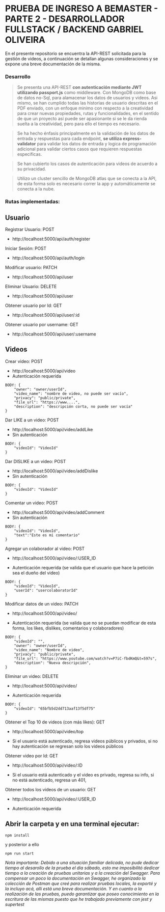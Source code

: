 # PRUEBA DE INGRESO A BEMASTER - PARTE 2 - DESARROLLADOR FULLSTACK / BACKEND GABRIEL OLIVEIRA

En el presente repositorio se encuentra la API-REST solicitada para la gestión de videos, a continuación se detallan algunas consideraciones y se expone una breve documentación de la misma.


### Desarrollo

> Se presenta una API-REST **con autenticación mediante JWT utilizando passport.js** como middleware. Con MongoDB como base de datos no-Sql, para alamacenar los datos de usuarios y videos. Asi mismo, se han cumplido todas las historias de usuario descritas en el PDF enviado, con un enfoque minimo con respecto a la creatividad para crear nuevas propiedades, rutas y funcionalidades, en el sentido de que un proyecto así puede ser apasionante si se le da rienda suelta a la creatividad, pero para ello el tiempo es necesario.

> Se ha hecho énfasis principalmente en la validación de los datos de entrada y respuestas para cada endpoint, **se utiliza express-validator** para validar los datos de entrada y logica de programación adicional para validar ciertos casos que requieren respuestas especificas.

> Se han cubierto los casos de autenticación para videos de acuerdo a su privacidad.

> Utilizo un cluster sencillo de MongoDB atlas que se conecta a la API, de esta forma solo es necesario correr la app y automáticamente se conecta a la nube.




### Rutas implementadas:

## Usuario


Registrar Usuario: POST 
- http://localhost:5000/api/auth/register
 
Iniciar Sesión: POST
- http://localhost:5000/api/auth/login

Modificar usuario: PATCH
- http://localhost:5000/api/user

Eliminar Usuario: DELETE 
- http://localhost:5000/api/user

Obtener usuario por Id: GET
- http://localhost:5000/api/user/:id

Obtener usuario por username: GET
- http://localhost:5000/api/user/:username



## Videos


Crear video: POST 
- http://localhost:5000/api/video
- Autenticación requerida

```
BODY: {
    "owner": "owner/userId",
    "video_name": "nombre de video, no puede ser vacío",
    "privacy": "public/private",
    "file_url": "https://www....",
    "description": "descripción corta, no puede ser vacía"
}
```

Dar LIKE a un video: POST

- http://localhost:5000/api/video/addLike
- Sin autenticación 

```
BODY: {
    "videoId": "VideoId"
}
```

Dar DISLIKE a un video: POST
- http://localhost:5000/api/video/addDislike
- Sin autenticación 

```
BODY: {
    "videoId": "VideoId"
}
```

Comentar un video: POST
- http://localhost:5000/api/video/addComment
- Sin autenticación 

```
BODY: {
    "videoId": "VideoId",
    "text":"Este es mi comentario"
}
```


Agregar un colaborador al video: POST
- http://localhost:5000/api/video/:USER_ID
* Autenticación requerida (se valida que el usuario que hace la petición sea el dueño del video)

```
BODY: {
    "videoId": "VideoId",
    "userId": "usercolaboratorId"
}
```

Modificar datos de un video: PATCH
- http://localhost:5000/api/video/
* Autenticación requerida (se valida que no se puedan modificar de esta forma, los likes, dislikes, comentarios y colaboradores) 

```
BODY: {
    "videoId": "",
    "owner": "owner/userId",
    "video_name": "Nombre de video",
    "privacy": "public/private",
    "file_url": "https://www.youtube.com/watch?v=P7iC-fbdKmQ&t=597s",
    "description": "Nueva descripción",
}
```


Eliminar un video: DELETE
- http://localhost:5000/api/video/
* Autenticación requerida

```
BODY: {
    "videoId": "65bfb5d2dd713aaf13f5df75"
}
```

Obtener el Top 10 de videos (con más likes): GET
- http://localhost:5000/api/video/top
* Si el usuario está autenticado, regresa videos públicos y privados, si no hay autenticación se regresan solo los videos públicos


Obtener video por Id: GET
- http://localhost:5000/api/video/:ID
* Si el usuario está autenticado y el video es privado, regresa su info, si no está autenticado, regresa un 401, 


Obtener todos los videos de un usuario: GET
- http://localhost:5000/api/video/:USER_ID
* Autenticación requerida 



## Abrir la carpeta y en una terminal ejecutar:


```
npm install
```

y posterior a ello

```
npm run start
```


*Nota importante: Debido a una situación familiar delicada, no pude dedicar tiempo al desarollo de la prueba el dia sábado, esto me imposibilitó dedicar tiempo a la creación de pruebas unitarias y a la creación del Swagger. Para compensar un poco la documentación en Swagger, he organizado la colección de Postman que creé para realizar pruebas locales, la exporté y la incluyo acá, allí está una breve documentación. Y en cuanto a la realización de las pruebas, puedo garantizar que poseo conocimiento en la escritura de las mismas puesto que he trabajado previamente con jest y supertest*
